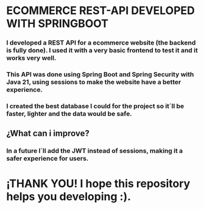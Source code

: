 # **ECOMMERCE REST-API DEVELOPED WITH SPRINGBOOT**
### I developed a REST API for a ecommerce website (the backend is fully done). I used it with a very basic frontend to test it and it works very well.
### This API was done using Spring Boot and Spring Security with Java 21, using sessions to make the website have a better experience.
### I created the best database I could for the project so it´ll be faster, lighter and the data would be safe.

## ¿What can i improve?
### In a future I´ll add the JWT instead of sessions, making it a safer experience for users.

# ¡THANK YOU! I hope this repository helps you developing :).
